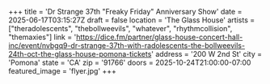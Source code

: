 +++
title = 'Dr Strange 37th "Freaky Friday" Anniversary Show'
date = 2025-06-17T03:15:27Z
draft = false
location = 'The Glass House'
artists = ["theradolescents", "thebollweevils", "whatever", "rhythmcollision", "themaxies"]
link = 'https://dice.fm/partner/glass-house-concert-hall-inc/event/nvbgq9-dr-strange-37th-with-radolescents-the-bollweevils-24th-oct-the-glass-house-pomona-tickets'
address = '200 W 2nd St'
city = 'Pomona'
state = 'CA'
zip = '91766'
doors = 2025-10-24T21:00:00-07:00
featured_image = 'flyer.jpg'
+++
